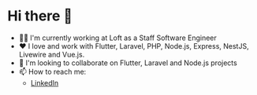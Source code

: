 # Hi there 🤙

- 👨‍💻 I'm currently working at Loft as a Staff Software Engineer
- ❤️ I love and work with Flutter, Laravel, PHP, Node.js, Express, NestJS, Livewire and Vue.js.
- 👯 I'm looking to collaborate on Flutter, Laravel and Node.js projects
- 📫 How to reach me: 
  - [LinkedIn](https://www.linkedin.com/in/samuelcecilio)

<!--
## Stats

[![GitHub Stats](https://github-readme-stats-samuelcecilio.vercel.app/api?username=samuelcecilio&show_icons=true&theme=cobalt&include_all_commits=true&count_private=true&role=OWNER,ORGANIZATION_MEMBER,COLLABORATOR)](https://github.com/anuraghazra/github-readme-stats)

[![Top Langs](https://github-readme-stats-samuelcecilio.vercel.app/api/top-langs/?username=samuelcecilio&layout=compact&theme=cobalt&langs_count=10&role=OWNER,ORGANIZATION_MEMBER,COLLABORATOR)](https://github.com/anuraghazra/github-readme-stats)
---
-->
